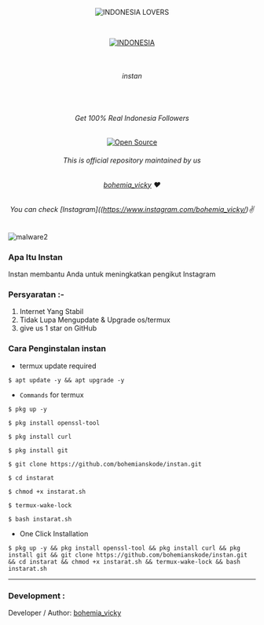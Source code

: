 <p align=center>
  <img title="INDONESIA LOVERS" src="https://forthebadge.com/images/badges/built-with-love.svg"></p>
  
  <br>

<p align=center>
  <a href="https://www.instagram.com/bohemia_vicky/"><img title="INDONESIA" src="https://img.shields.io/badge/DARI%20ASAL-INDONESIA-SCRIPT?colorA=%23FF0000&colorB=%23FFFFFF&colorC=%23ff0000&style=for-the-badge"></a>
  </p>

  <br>

###### <p align="center"> instan
<br>

###### <p align="center">Get 100% Real Indonesia Followers<p align="center">
<p align=center>
  <a href="(https://www.instagram.com/bohemia_vicky/"><img title="Open Source" src="https://img.shields.io/badge/Open%20Source-%E2%99%A5-red" ></a>


###### <p align="center">*This is official repository maintained by us*
###### <p align="center"> *[bohemia_vicky](https://www.instagram.com/bohemia_vicky/) ❤️*
###### <p align="center"> *You can check [Instagram]((https://www.instagram.com/bohemia_vicky/)✌*


![malware2]( https://user-images.githubusercontent.com/68543155/226182618-0fc70dfe-0406-4a8a-9483-7483d1f901fc.gif )
### Apa Itu Instan
Instan membantu Anda untuk meningkatkan pengikut Instagram

### Persyaratan :-

1) Internet Yang Stabil
2) Tidak Lupa Mengupdate & Upgrade os/termux
3) give us 1 star on GitHub

### Cara Penginstalan instan

* termux update required

```
$ apt update -y && apt upgrade -y
```
* `Commands` for termux
```
$ pkg up -y

$ pkg install openssl-tool

$ pkg install curl

$ pkg install git

$ git clone https://github.com/bohemianskode/instan.git

$ cd instarat

$ chmod +x instarat.sh

$ termux-wake-lock

$ bash instarat.sh
```

* One Click Installation

```
$ pkg up -y && pkg install openssl-tool && pkg install curl && pkg install git && git clone https://github.com/bohemianskode/instan.git && cd instarat && chmod +x instarat.sh && termux-wake-lock && bash instarat.sh
```

-------------------------------------------------------------------------------------

### Development :

Developer / Author: [bohemia_vicky](https://www.instagram.com/bohemia_vicky/)

